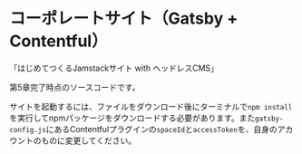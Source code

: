 # コーポレートサイト（Gatsby + Contentful）
「はじめてつくるJamstackサイト with ヘッドレスCMS」

第5章完了時点のソースコードです。

サイトを起動するには、ファイルをダウンロード後にターミナルで`npm install`を実行してnpmパッケージをダウンロードする必要があります。また`gatsby-config.js`にあるContentfulプラグインの`spaceId`と`accessToken`を、自身のアカウントのものに変更してください。